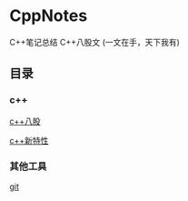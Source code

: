 # CppNotes

C++笔记总结 C++八股文 (一文在手，天下我有)

## 目录

### c++

[c++八股](./c++/C++八股.md)

[c++新特性](./c++/C++11%20新特性.md)

### 其他工具

[git](./tools/git/git教程.md)

